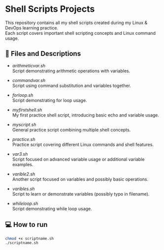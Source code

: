 # Shell Scripts Projects

This repository contains all my shell scripts created during my Linux & DevOps learning practice.  
Each script covers important shell scripting concepts and Linux command usage.

## 📄 Files and Descriptions

- *arithmeticvar.sh*  
  Script demonstrating arithmetic operations with variables.

- *commandvar.sh*  
  Script using command substitution and variables together.

- *forloop.sh*  
  Script demonstrating for loop usage.

- *myfirstshell.sh*  
  My first practice shell script, introducing basic echo and variable usage.

- *myscript.sh*  
  General practice script combining multiple shell concepts.

- *practice.sh*  
  Practice script covering different Linux commands and shell features.

- *var3.sh*  
  Script focused on advanced variable usage or additional variable examples.

- *varible2.sh*  
  Another script focused on variables and possibly basic operations.

- *varibles.sh*  
  Script to learn or demonstrate variables (possibly typo in filename).

- *whileloop.sh*  
  Script demonstrating while loop usage.

## 💻 How to run

```bash
chmod +x scriptname.sh
./scriptname.sh
